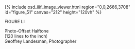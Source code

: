 {% include osd_iiif_image_viewer.html region="0,0,2666,3708" id="figure_51" canvas="212" height="120vh" %}

FIGURE LI 

Photo-Offset Halftone   
(120 lines to the inch)   
Geoffrey Landesman, Photographer 
